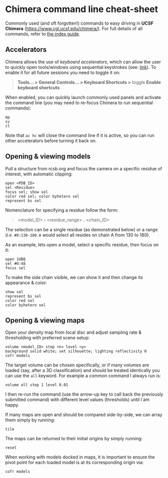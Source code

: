 # Chimera command line cheat-sheet

Commonly used (and oft forgotten!) commands to easy driving in **UCSF Chimera** (https://www.cgl.ucsf.edu/chimera/). For full details of all commands, refer to [the index guide](https://www.cgl.ucsf.edu/chimera/current/docs/UsersGuide/framecommand.html).

## Accelerators 
Chimera allows the use of *keyboard accelerators*, which can allow the user to quickly open tools/windows using sequential keystrokes (see: [link](https://www.cgl.ucsf.edu/chimera/docs/ContributedSoftware/accelerators/alist.html)). To enable it for all future sessions you need to toggle it on:

> **Tools... > General Controls... > Keyboard Shortcuts >**  toggle **Enable keyboard shortcuts**

When enabled, you can quickly launch commonly used panels and activate the command line (you may need to re-focus Chimera to run sequential commands):

    mp
    sv
    cl

Note that `ac hc` will close the command line if it is active, so you can run other accelerators before turning it back on.

## Opening & viewing models
Pull a structure from rcsb.org and focus the camera on a specific residue of interest, with automatic clipping:

    open <PDB_ID>
    sel <Residue>
    focus sel; show sel
    color red sel; color byhetero sel
    represent bs sel 

Nomenclature for specifying a residue follow the form: 

> <model_ID> **:** <residue_range> **.** <chain_ID>

The selection can be a single residue (as demonstrated below) or a range (*i.e.* `#0:130-180.A` would select all resides on chain A from 130 to 180).

As an example, lets open a model, select a specific residue, then focus on it:

    open 1UBQ
    sel #0:48
    focus sel 

To make the side chain visible, we can show it and then change its appearance & color:

    show sel 
    represent bs sel 
    color red sel 
    color byhetero sel 

## Opening & viewing maps

Open your density map from local disc and adjust sampling rate & thresholding with preferred scene setup:

    volume <model_ID> step <n> level <y>
    background solid white; set silhouette; lighting reflectivity 0
    cofr models

The target volume can be chosen specifically, or if many volumes are loaded (say, after a 3D classification) and should be treated identically you can use the `all` keyword. For example a common command I always run is:

    volume all step 1 level 0.01 

I then re-run the command (use the arrow-up key to call back the previously submitted command) with different level values (thresholds) until I am happy. 

If many maps are open and should be compared side-by-side, we can array them simply by running:

    tile 

The maps can be returned to their initial origins by simply running:

    reset 

When working with models docked in maps, it is important to ensure the pivot point for each loaded model is at its corresponding origin via:

    cofr models

